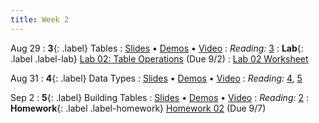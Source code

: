 ```yaml
---
title: Week 2
---
```


Aug 29
: **3**{: .label} Tables
  : [Slides](#) &#8226; [Demos](#) &#8226; [Video](#)
: *Reading:* [3](#)
: **Lab**{: .label .label-lab} [Lab 02: Table Operations](#) (Due 9/2)
  : [Lab 02 Worksheet](#)

Aug 31
: **4**{: .label} Data Types
  : [Slides](#) &#8226; [Demos](#) &#8226; [Video](#)
: *Reading:* [4](#), [5](#)

Sep 2
: **5**{: .label} Building Tables
  : [Slides](#) &#8226; [Demos](#) &#8226; [Video](#)
: *Reading:* [2](#)
: **Homework**{: .label .label-homework} [Homework 02](#) (Due 9/7)
